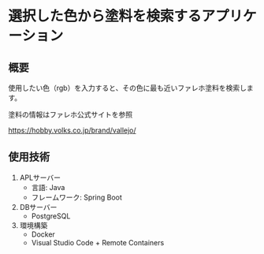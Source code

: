 # 選択した色から塗料を検索するアプリケーション

## 概要
使用したい色（rgb）を入力すると、その色に最も近いファレホ塗料を検索します。

塗料の情報はファレホ公式サイトを参照

https://hobby.volks.co.jp/brand/vallejo/

## 使用技術
1. APLサーバー
   - 言語: Java
   - フレームワーク: Spring Boot
2. DBサーバー
   - PostgreSQL
3. 環境構築
   - Docker
   - Visual Studio Code + Remote Containers

